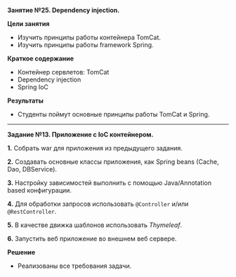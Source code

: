**Занятие №25. Dependency injection.**

**Цели занятия**
- Изучить принципы работы контейнера TomCat.
- Изучить принципы работы framework Spring.

**Краткое содержание**
- Контейнер сервлетов: TomCat
- Dependency injection
- Spring IoC

**Результаты**
- Студенты поймут основные принципы работы TomCat и Spring.

---

**Задание №13. Приложение с IoC контейнером.**

**1.** Собрать war для приложения из предыдущего задания.

**2.** Создавать основные классы приложения, как Spring beans (Cache, Dao, DBService).

**3.** Настройку зависимостей выполнить с помощью Java/Annotation based конфигурации.

**4.** Для обработки запросов использовать `@Controller` и/или `@RestController`.

**5.** В качестве движка шаблонов использовать _Thymeleaf_.

**6.** Запустить веб приложение во внешнем веб сервере.

**Решение**

- Реализованы все требования задачи.


